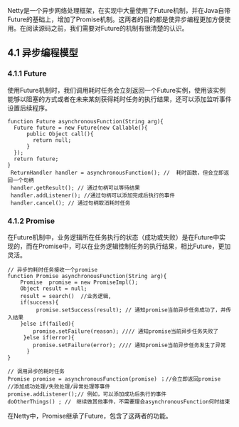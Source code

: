 Netty是一个异步网络处理框架，在实现中大量使用了Future机制，并在Java自带Future的基础上，增加了Promise机制。这两者的目的都是使异步编程更加方便使用。在阅读源码之前，我们需要对Future的机制有很清楚的认识。

## 4.1 异步编程模型

### 4.1.1 Future

使用Future机制时，我们调用耗时任务会立刻返回一个Future实例，使用该实例能够以阻塞的方式或者在未来某刻获得耗时任务的执行结果，还可以添加监听事件设置后续程序。
```
function Future asynchronousFunction(String arg){
  Future future = new Future(new Callable(){
      public Object call(){
        return null;
      }
  });
  return future;
}
 ReturnHandler handler = asynchronousFunction(); //  耗时函数，但会立即返回一个句柄
 handler.getResult(); // 通过句柄可以等待结果
 handler.addListener(); //通过句柄可以添加完成后执行的事件
 handler.cancel(); // 通过句柄取消耗时任务
```

### 4.1.2 Promise

在Future机制中，业务逻辑所在任务执行的状态（成功或失败）是在Future中实现的，而在Promise中，可以在业务逻辑控制任务的执行结果，相比Future，更加灵活。
```
// 异步的耗时任务接收一个promise
function Promise asynchronousFunction(String arg){
	Promise  promise = new PromiseImpl();
	Object result = null;
    result = search()  //业务逻辑,
    if(success){
         promise.setSuccess(result); // 通知promise当前异步任务成功了，并传入结果
    }else if(failed){
        promise.setFailure(reason); //// 通知promise当前异步任务失败了
     }else if(error){
     	promise.setFailure(error); //// 通知promise当前异步任务发生了异常
      }
}

// 调用异步的耗时任务
Promise promise = asynchronousFunction(promise) ；//会立即返回promise
//添加成功处理/失败处理/异常处理等事件
promise.addListener();// 例如，可以添加成功后执行的事件
doOtherThings() ; //　继续做其他事件，不需要理会asynchronousFunction何时结束
```

在Netty中，Promise继承了Future，包含了这两者的功能。